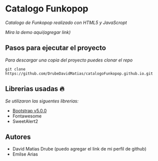 # Catalogo Funkopop

_Catalogo de Funkopop realizado con HTML5 y JavaScropt_

_Mira la demo aqui(agregar link)_

## Pasos para ejecutar el proyecto

_Para descargar una copia del proyecto puedes clonar el repo_

`git clone https://github.com/DrubeDavidMatias/catalogoFunkopop.github.io.git`

## Librerias usadas 🔥
_Se utilizaron las siguentes librerias:_
- [Bootstrap v5.0.0](https://getbootstrap.com/)
- Fontawesome
- SweetAlert2

## Autores
- David Matias Drube (puedo agregar el link de mi perfil de github)
- Emilse Arias

